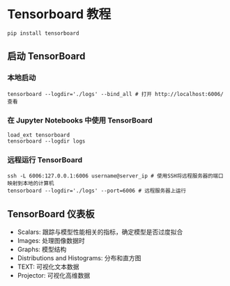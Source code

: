 # Tensorboard 教程

```shell
pip install tensorboard
```

## 启动 TensorBoard

### 本地启动

```shell
tensorboard --logdir='./logs' --bind_all # 打开 http://localhost:6006/ 查看
```

### 在 Jupyter Notebooks 中使用 TensorBoard

```jupyter-notebook
load_ext tensorboard
tensorboard --logdir logs
```

### 远程运行 TensorBoard

```shell
ssh -L 6006:127.0.0.1:6006 username@server_ip # 使用SSH将远程服务器的端口映射到本地的计算机
tensorboard --logdir='./logs' --port=6006 # 远程服务器上运行
```

## TensorBoard 仪表板

- Scalars: 跟踪与模型性能相关的指标，确定模型是否过度拟合
- Images: 处理图像数据时
- Graphs: 模型结构
- Distributions and Histograms: 分布和直方图
- TEXT: 可视化文本数据
- Projector: 可视化高维数据